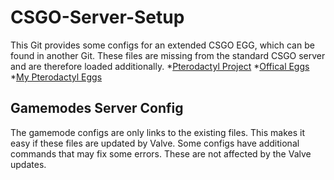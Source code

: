 # CSGO-Server-Setup
This Git provides some configs for an extended CSGO EGG, which can be found in another Git. These files are missing from the standard CSGO server and are therefore loaded additionally.
*[Pterodactyl Project](https://pterodactyl.io/)
*[Offical Eggs](https://github.com/parkervcp/eggs)
*[My Pterodactyl Eggs](https://github.com/Mashlex/Pterodactyl-Eggs)
## Gamemodes Server Config
The gamemode configs are only links to the existing files. This makes it easy if these files are updated by Valve. Some configs have additional commands that may fix some errors. These are not affected by the Valve updates.
